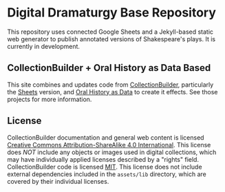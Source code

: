 # Digital Dramaturgy Base Repository

This repository uses connected Google Sheets and a Jekyll-based static web generator to publish annotated versions of Shakespeare's plays. It is currently in development. 

## CollectionBuilder + Oral History as Data Based

This site combines and updates code from [CollectionBuilder](https://collectionbuilder.github.io/), particularly the [Sheets](https://collectionbuilder.github.io/sheets/) version, and [Oral History as Data](https://uidaholib.github.io/oral-history-as-data/) to create it effects. See those projects for more information. 

## License

CollectionBuilder documentation and general web content is licensed [Creative Commons Attribution-ShareAlike 4.0 International](http://creativecommons.org/licenses/by-sa/4.0/). 
This license does *NOT* include any objects or images used in digital collections, which may have individually applied licenses described by a "rights" field.
CollectionBuilder code is licensed [MIT](https://github.com/CollectionBuilder/collectionbuilder-gh/blob/main/LICENSE). 
This license does not include external dependencies included in the `assets/lib` directory, which are covered by their individual licenses.

